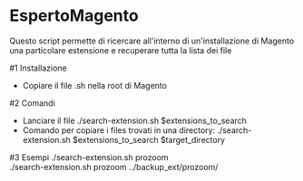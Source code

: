 # EspertoMagento
Questo script permette di ricercare all'interno di un'installazione di Magento una particolare estensione e recuperare tutta la lista dei file

#1 Installazione
- Copiare il file .sh nella root di Magento
 
#2 Comandi
- Lanciare il file ./search-extension.sh $extensions_to_search
- Comando per copiare i files trovati in una directory:
./search-extension.sh $extensions_to_search $target_directory

#3 Esempi
./search-extension.sh prozoom<br>
./search-extension.sh prozoom ../backup_ext/prozoom/
